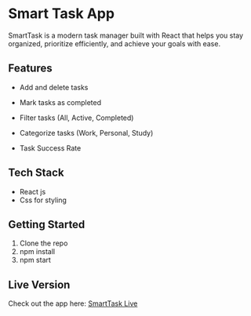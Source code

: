 # Smart Task App

SmartTask is a modern task manager built with React that helps you stay organized, prioritize efficiently, and achieve your goals with ease.

## Features

- Add and delete tasks

- Mark tasks as completed

- Filter tasks (All, Active, Completed)

- Categorize tasks (Work, Personal, Study)

- Task Success Rate

## Tech Stack

- React js
- Css for styling

## Getting Started

1. Clone the repo
2. npm install
3. npm start

## Live Version

Check out the app here: [SmartTask Live](https://saleh-smart-task.netlify.app/)
